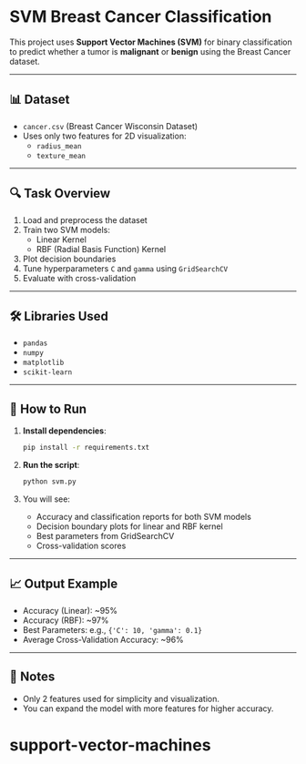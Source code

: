 # SVM Breast Cancer Classification

This project uses **Support Vector Machines (SVM)** for binary classification to predict whether a tumor is **malignant** or **benign** using the Breast Cancer dataset.

---

## 📊 Dataset

- `cancer.csv` (Breast Cancer Wisconsin Dataset)
- Uses only two features for 2D visualization:
  - `radius_mean`
  - `texture_mean`

---

## 🔍 Task Overview

1. Load and preprocess the dataset
2. Train two SVM models:
   - Linear Kernel
   - RBF (Radial Basis Function) Kernel
3. Plot decision boundaries
4. Tune hyperparameters `C` and `gamma` using `GridSearchCV`
5. Evaluate with cross-validation

---

## 🛠️ Libraries Used

- `pandas`
- `numpy`
- `matplotlib`
- `scikit-learn`

---

## 🧪 How to Run

1. **Install dependencies**:

    ```bash
    pip install -r requirements.txt
    ```

2. **Run the script**:

    ```bash
    python svm.py
    ```

3. You will see:
    - Accuracy and classification reports for both SVM models
    - Decision boundary plots for linear and RBF kernel
    - Best parameters from GridSearchCV
    - Cross-validation scores

---

## 📈 Output Example

- Accuracy (Linear): ~95%
- Accuracy (RBF): ~97%
- Best Parameters: e.g., `{'C': 10, 'gamma': 0.1}`
- Average Cross-Validation Accuracy: ~96%

---

## 📌 Notes

- Only 2 features used for simplicity and visualization.
- You can expand the model with more features for higher accuracy.
# support-vector-machines
